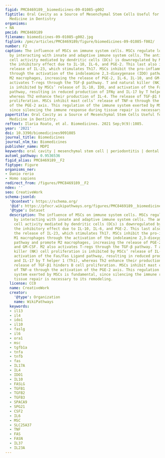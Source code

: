 ```yaml
---
figid: PMC8469189__biomedicines-09-01085-g002
figtitle: Oral Cavity as a Source of Mesenchymal Stem Cells Useful for Regenerative
  Medicine in Dentistry
organisms:
- NA
pmcid: PMC8469189
filename: biomedicines-09-01085-g002.jpg
figlink: /pmc/articles/PMC8469189/figure/biomedicines-09-01085-f002/
number: F2
caption: The influence of MSCs on immune system cells. MSCs regulate local inflammation
  by interacting with innate and adaptive immune system cells. The antigen-presenting
  cell activity mediated by dendritic cells (DCs) is downregulated by MSCs through
  the inhibitory effect due to IL-10, IL-6, and PGE-2. This last also increases the
  release of IL-23, which stimulates Th17. MSCs inhibit the pro-inflammatory M1 macrophages
  through the activation of the indoleamine 2,3-dioxygenase (IDO) pathway and promote
  M2 macrophages, increasing the release of PGE-2, IL-6, IL-10, and GM-CSF. M2 also
  activates T-regs through the TGF-β pathway. T and natural killer (NK) cell proliferation
  is inhibited by MSCs’ release of IL-10, IDO, and activation of the Fas/Fas Ligand
  pathway, resulting in reduced production of IFNγ and IL-17 by T helper 1 (Th1),
  whereas Th2 enhance their production of IL-4. The release of TGF-β1 hinders B cell
  proliferation. MSCs inhibit mast cells’ release of TNF-α through the activation
  of the PGE-2 axis. This regulation of the immune system exerted by MSCs is fundamental,
  since silencing the immune response during tissue repair is necessary to its remodeling.
papertitle: Oral Cavity as a Source of Mesenchymal Stem Cells Useful for Regenerative
  Medicine in Dentistry.
reftext: Ilaria Roato, et al. Biomedicines. 2021 Sep;9(9):1085.
year: '2021'
doi: 10.3390/biomedicines9091085
journal_title: Biomedicines
journal_nlm_ta: Biomedicines
publisher_name: MDPI
keywords: oral cavity | mesenchymal stem cell | periodontitis | dental pulp
automl_pathway: 0.9536536
figid_alias: PMC8469189__F2
figtype: Figure
organisms_ner:
- Danio rerio
- Homo sapiens
redirect_from: /figures/PMC8469189__F2
ndex: ''
seo: CreativeWork
schema-jsonld:
  '@context': https://schema.org/
  '@id': https://pfocr.wikipathways.org/figures/PMC8469189__biomedicines-09-01085-g002.html
  '@type': Dataset
  description: The influence of MSCs on immune system cells. MSCs regulate local inflammation
    by interacting with innate and adaptive immune system cells. The antigen-presenting
    cell activity mediated by dendritic cells (DCs) is downregulated by MSCs through
    the inhibitory effect due to IL-10, IL-6, and PGE-2. This last also increases
    the release of IL-23, which stimulates Th17. MSCs inhibit the pro-inflammatory
    M1 macrophages through the activation of the indoleamine 2,3-dioxygenase (IDO)
    pathway and promote M2 macrophages, increasing the release of PGE-2, IL-6, IL-10,
    and GM-CSF. M2 also activates T-regs through the TGF-β pathway. T and natural
    killer (NK) cell proliferation is inhibited by MSCs’ release of IL-10, IDO, and
    activation of the Fas/Fas Ligand pathway, resulting in reduced production of IFNγ
    and IL-17 by T helper 1 (Th1), whereas Th2 enhance their production of IL-4. The
    release of TGF-β1 hinders B cell proliferation. MSCs inhibit mast cells’ release
    of TNF-α through the activation of the PGE-2 axis. This regulation of the immune
    system exerted by MSCs is fundamental, since silencing the immune response during
    tissue repair is necessary to its remodeling.
  license: CC0
  name: CreativeWork
  creator:
    '@type': Organization
    name: WikiPathways
  keywords:
  - il13
  - il4
  - ido1
  - il10
  - faslg
  - il6
  - ora1
  - msc
  - tgfb1a
  - tnfa
  - tnfb
  - fas
  - IL17A
  - IL4
  - IDO1
  - IL10
  - FASLG
  - TGFB1
  - TGFB2
  - TGFB3
  - SPACA9
  - SPG21
  - CSF2
  - IL6
  - MSC
  - SLC25A37
  - TNF
  - FAS
  - FASN
  - IL37
  - IL23A
---
```

